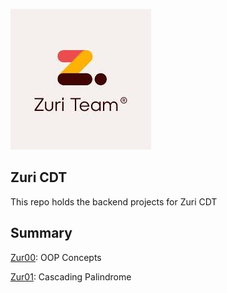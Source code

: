 ![zuri-cdt](./assets/zui-icon.jpeg)

## Zuri CDT
This repo holds the backend projects for Zuri CDT

## Summary

[Zur00](./oops_concepts): OOP Concepts

[Zur01](./palindrome): Cascading Palindrome

